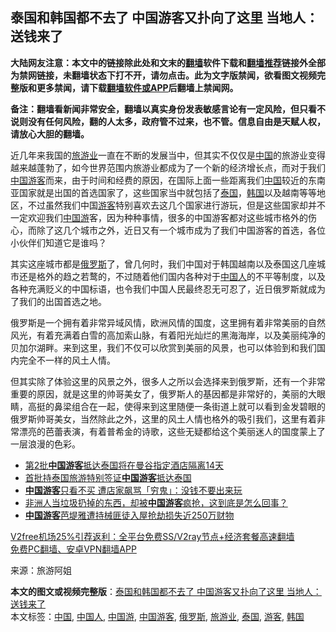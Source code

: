  <h2>泰国和韩国都不去了 中国游客又扑向了这里 当地人：送钱来了</h2> <p class="notice"><b>大陆网友注意：本文中的链接除此处和文末的<a href="https://github.com/bannedbook/fanqiang" >翻墙</a>软件下载和<a href="https://github.com/killgcd/justmysocks/blob/master/README.md">翻墙推荐</a>链接外全部为禁网链接，未翻墙状态下打不开，请勿点击。此为文字版禁闻，欲看图文视频完整版和更多禁闻，请下载<a href="https://github.com/bannedbook/fanqiang">翻墙软件或APP</a>后翻墙上禁闻网。</p><p>备注：翻墙看新闻非常安全，翻墙以真实身份发表敏感言论有一定风险，但只看不说则没有任何风险，翻的人太多，政府管不过来，也不管。信息自由是天赋人权，请放心大胆的翻墙。</b></p>  <div class="entry"> <p id="conimg">近几年来我国的<a href="https://www.bannedbook.org/bnews/tag/%e6%97%85%e6%b8%b8%e4%b8%9a/" class="st_tag internal_tag" rel="tag" title="标签 旅游业 下的日志">旅游业</a>一直在不断的发展当中，但其实不仅仅是<span class='wp_keywordlink_affiliate'><a href="https://www.bannedbook.org/" title="中国" target="_blank">中国</a></span>的旅游业变得越来越蓬勃了，如今世界范围内旅游业都成为了一个新的经济增长点，而对于我们<a href="https://www.bannedbook.org/bnews/tag/%e4%b8%ad%e5%9b%bd%e6%b8%b8%e5%ae%a2/" class="st_tag internal_tag" rel="tag" title="标签 中国游客 下的日志">中国游客</a>而来，由于时间和经费的原因，在国际上面一些距离我们<a href="https://www.bannedbook.org/bnews/tag/%E4%B8%AD%E5%9B%BD/" class="st_tag internal_tag" rel="tag" title="标签 中国 下的日志">中国</a>较近的东南亚国家就是出国的首选国家了，这些国家当中就包括了<a href="https://www.bannedbook.org/bnews/tag/%e6%b3%b0%e5%9b%bd/" class="st_tag internal_tag" rel="tag" title="标签 泰国 下的日志">泰国</a>，<a href="https://www.bannedbook.org/bnews/tag/%e9%9f%a9%e5%9b%bd/" class="st_tag internal_tag" rel="tag" title="标签 韩国 下的日志">韩国</a>以及越南等等地区，不过虽然我们中国<a href="https://www.bannedbook.org/bnews/tag/%E6%B8%B8%E5%AE%A2/" class="st_tag internal_tag" rel="tag" title="标签 游客 下的日志">游客</a>特别喜欢去这几个国家进行游玩，但是这些国家却并不一定欢迎我们<a href="https://www.bannedbook.org/bnews/tag/%E4%B8%AD%E5%9B%BD%E6%B8%B8/" class="st_tag internal_tag" rel="tag" title="标签 中国游 下的日志">中国游</a>客，因为种种事情，很多的中国游客都对这些城市格外的伤心，而除了这几个城市之外，近日又有一个城市成为了我们中国游客的首选，各位小伙伴们知道它是谁吗？</p> <p>其实这座城市都是<a href="https://www.bannedbook.org/bnews/tag/%e4%bf%84%e7%bd%97%e6%96%af/" class="st_tag internal_tag" rel="tag" title="标签 俄罗斯 下的日志">俄罗斯</a>了，曾几何时，我们中国对于韩国越南以及泰国这几座城市还是格外的趋之若鹜的，不过随着他们国内各种对于<a href="https://www.bannedbook.org/bnews/tag/%e4%b8%ad%e5%9b%bd%e4%ba%ba/" class="st_tag internal_tag" rel="tag" title="标签 中国人 下的日志">中国人</a>的不平等制度，以及各种充满贬义的中国标语，也令我们中国人民最终忍无可忍了，近日俄罗斯就成为了我们的出国首选之地。</p>  <p>俄罗斯是一个拥有着非常异域风情，欧洲风情的国度，这里拥有着非常美丽的自然风光，有着充满着白雪的高加索山脉，有着阳光灿烂的黑海海岸，以及美丽纯净的贝加尔湖畔。来到这里，我们不仅可以欣赏到美丽的风景，也可以体验到和我们国内完全不一样的风土人情。</p> <p>但其实除了体验这里的风景之外，很多人之所以会选择来到俄罗斯，还有一个非常重要的原因，就是这里的帅哥美女了，俄罗斯人的基因都是非常好的，美丽的大眼睛，高挺的鼻梁组合在一起，使得来到这里随便一条街道上就可以看到金发碧眼的俄罗斯帅哥美女，当然除此之外，这里的风土人情也格外的吸引我们，这里有着非常漂亮的芭蕾表演，有着普希金的诗歌，这些无疑都给这个美丽迷人的国度蒙上了一层浪漫的色彩。</p>  <ul class='op-related-articles' title='相关阅读'> <li><a href='https://www.bannedbook.org/bnews/baitai/20201027/1421162.html' target='_blank'>第2批<b>中国游客</b>抵达泰国将在曼谷指定酒店隔离14天</a></li> <li><a href='https://www.bannedbook.org/bnews/baitai/20201021/1417525.html' target='_blank'>首批持泰国旅游特别签证<b>中国游客</b>抵达泰国</a></li> <li><a href='https://www.bannedbook.org/bnews/cbnews/20201007/1409456.html' target='_blank'><b>中国游客</b>只看不买 遭店家飙骂「穷鬼」：没钱不要出来玩</a></li> <li><a href='https://www.bannedbook.org/bnews/funmedia/20200914/1396030.html' target='_blank'>非洲人当垃圾扔掉的东西，却被<b>中国游客</b>疯抢，这到底是怎么回事？</a></li> <li><a href='https://www.bannedbook.org/bnews/baitai/20200909/1393622.html' target='_blank'><b>中国游客</b>芭堤雅遭持械匪徒入屋抢劫损失近250万财物</a></li> </ul> <p class="texttj"> <a href="https://www.bannedbook.org/forum23/topic22702.html" target="_blank">V2free机场25%引荐返利：全平台免费SS/V2ray节点+经济套餐高速翻墙</a><br/> <a href="https://github.com/bannedbook/fanqiang/wiki/%E7%A6%81%E9%97%BB%E7%BD%91%E5%AE%89%E5%8D%93%E7%BF%BB%E5%A2%99%E6%96%B0%E9%97%BBAPP" target="_blank">免费PC翻墙、安卓VPN翻墙APP</a></p><p> 来源：旅游阿姐 </p><a name='sharetosocial'></a>       <div><b>本文的图文或视频完整版</b>：<a href='https://www.bannedbook.org/bnews/funmedia/20201214/1447295.html'>泰国和韩国都不去了 中国游客又扑向了这里 当地人：送钱来了</a></div>  </div><!--END ENTRY--> <div class="postfooter"> <div>本文标签：<a href="https://www.bannedbook.org/bnews/tag/%E4%B8%AD%E5%9B%BD/" rel="tag">中国</a>, <a href="https://www.bannedbook.org/bnews/tag/%e4%b8%ad%e5%9b%bd%e4%ba%ba/" rel="tag">中国人</a>, <a href="https://www.bannedbook.org/bnews/tag/%E4%B8%AD%E5%9B%BD%E6%B8%B8/" rel="tag">中国游</a>, <a href="https://www.bannedbook.org/bnews/tag/%e4%b8%ad%e5%9b%bd%e6%b8%b8%e5%ae%a2/" rel="tag">中国游客</a>, <a href="https://www.bannedbook.org/bnews/tag/%e4%bf%84%e7%bd%97%e6%96%af/" rel="tag">俄罗斯</a>, <a href="https://www.bannedbook.org/bnews/tag/%e6%97%85%e6%b8%b8%e4%b8%9a/" rel="tag">旅游业</a>, <a href="https://www.bannedbook.org/bnews/tag/%e6%b3%b0%e5%9b%bd/" rel="tag">泰国</a>, <a href="https://www.bannedbook.org/bnews/tag/%E6%B8%B8%E5%AE%A2/" rel="tag">游客</a>, <a href="https://www.bannedbook.org/bnews/tag/%e9%9f%a9%e5%9b%bd/" rel="tag">韩国</a></div>  </div><!--END POSTFOOTER--> 
